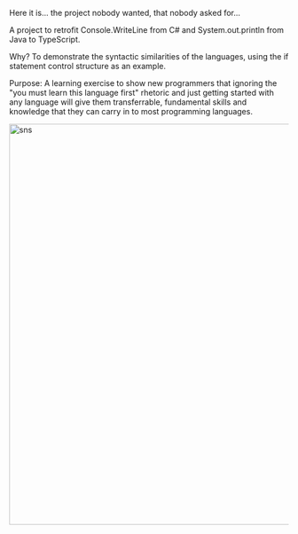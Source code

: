 Here it is... the project nobody wanted, that nobody asked for...

A project to retrofit Console.WriteLine from C# and System.out.println from Java to TypeScript.

Why? To demonstrate the syntactic similarities of the languages, using the if statement control structure as an example.

Purpose: A learning exercise to show new programmers that ignoring the "you must learn this language first" rhetoric and just getting started with 
any language will give them transferrable, fundamental skills and knowledge that they can carry in to most programming languages.

<img width="723" alt="sns" src="https://github.com/nat-is-alive/je-ne-regrette-rien/assets/26546450/1319fb98-1cad-4018-b3a3-48fb322e4fef">
